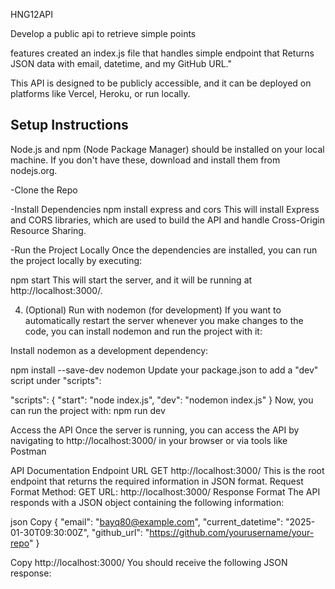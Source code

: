 HNG12API

Develop a public api to retrieve simple points

features 
created an index.js file that handles simple endpoint that
Returns JSON data with email, datetime, and  my GitHub URL."

This API is designed to be publicly accessible, and it can be deployed on platforms like Vercel, Heroku, or run locally.


## Setup Instructions

Node.js and npm (Node Package Manager) should be installed on your local machine. If you don't have these, download and install them from nodejs.org.

-Clone the Repo

-Install Dependencies
npm install express and cors
This will install Express and CORS libraries, which are used to build the API and handle Cross-Origin Resource Sharing.

-Run the Project Locally
Once the dependencies are installed, you can run the project locally by executing:

npm start
This will start the server, and it will be running at http://localhost:3000/.

4. (Optional) Run with nodemon (for development)
If you want to automatically restart the server whenever you make changes to the code, you can install nodemon and run the project with it:

Install nodemon as a development dependency:


npm install --save-dev nodemon
Update your package.json to add a "dev" script under "scripts":

"scripts": {
  "start": "node index.js",
  "dev": "nodemon index.js"
}
Now, you can run the project with:
npm run dev

Access the API
Once the server is running, you can access the API by navigating to http://localhost:3000/ in your browser or via tools like Postman

API Documentation
Endpoint URL
GET http://localhost:3000/
This is the root endpoint that returns the required information in JSON format.
Request Format
Method: GET
URL: http://localhost:3000/ 
Response Format
The API responds with a JSON object containing the following information:

json
Copy
{
  "email": "bayq80@example.com",
  "current_datetime": "2025-01-30T09:30:00Z",
  "github_url": "https://github.com/yourusername/your-repo"
}


Copy
 http://localhost:3000/
You should receive the following JSON response:





